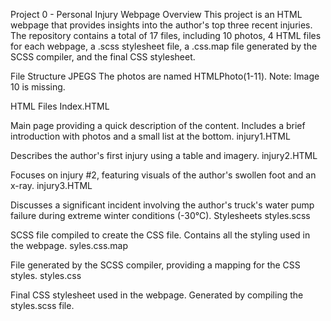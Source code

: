 Project 0 - Personal Injury Webpage
Overview
This project is an HTML webpage that provides insights into the author's top three recent injuries. The repository contains a total of 17 files, including 10 photos, 4 HTML files for each webpage, a .scss stylesheet file, a .css.map file generated by the SCSS compiler, and the final CSS stylesheet.

File Structure
JPEGS
The photos are named HTMLPhoto(1-11). Note: Image 10 is missing.

HTML Files
Index.HTML

Main page providing a quick description of the content.
Includes a brief introduction with photos and a small list at the bottom.
injury1.HTML

Describes the author's first injury using a table and imagery.
injury2.HTML

Focuses on injury #2, featuring visuals of the author's swollen foot and an x-ray.
injury3.HTML

Discusses a significant incident involving the author's truck's water pump failure during extreme winter conditions (-30°C).
Stylesheets
styles.scss

SCSS file compiled to create the CSS file.
Contains all the styling used in the webpage.
syles.css.map

File generated by the SCSS compiler, providing a mapping for the CSS styles.
styles.css

Final CSS stylesheet used in the webpage.
Generated by compiling the styles.scss file.
